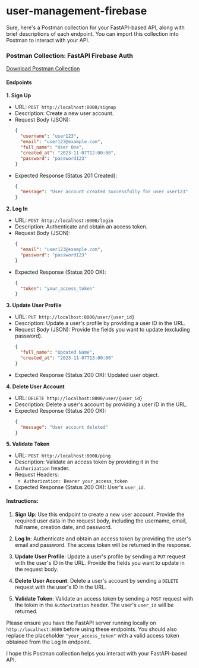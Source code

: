 # user-management-firebase




Sure, here's a Postman collection for your FastAPI-based API, along with brief descriptions of each endpoint. You can import this collection into Postman to interact with your API.

### Postman Collection: FastAPI Firebase Auth

[Download Postman Collection](https://example.com/your-fastapi-collection-link)

#### Endpoints

**1. Sign Up**
- URL: `POST http://localhost:8000/signup`
- Description: Create a new user account.
- Request Body (JSON):
  ```json
  {
    "username": "user123",
    "email": "user123@example.com",
    "full_name": "User One",
    "created_at": "2023-11-07T12:00:00",
    "password": "password123"
  }
  ```
- Expected Response (Status 201 Created):
  ```json
  {
    "message": "User account created successfully for user user123"
  }
  ```

**2. Log In**
- URL: `POST http://localhost:8000/login`
- Description: Authenticate and obtain an access token.
- Request Body (JSON):
  ```json
  {
    "email": "user123@example.com",
    "password": "password123"
  }
  ```
- Expected Response (Status 200 OK):
  ```json
  {
    "token": "your_access_token"
  }
  ```

**3. Update User Profile**
- URL: `PUT http://localhost:8000/user/{user_id}`
- Description: Update a user's profile by providing a user ID in the URL.
- Request Body (JSON):
  Provide the fields you want to update (excluding password).
  ```json
  {
    "full_name": "Updated Name",
    "created_at": "2023-11-07T13:00:00"
  }
  ```
- Expected Response (Status 200 OK):
  Updated user object.

**4. Delete User Account**
- URL: `DELETE http://localhost:8000/user/{user_id}`
- Description: Delete a user's account by providing a user ID in the URL.
- Expected Response (Status 200 OK):
  ```json
  {
    "message": "User account deleted"
  }
  ```

**5. Validate Token**
- URL: `POST http://localhost:8000/ping`
- Description: Validate an access token by providing it in the `Authorization` header.
- Request Headers:
  - `Authorization: Bearer your_access_token`
- Expected Response (Status 200 OK):
  User's `user_id`.

#### Instructions:

1. **Sign Up**: Use this endpoint to create a new user account. Provide the required user data in the request body, including the username, email, full name, creation date, and password.

2. **Log In**: Authenticate and obtain an access token by providing the user's email and password. The access token will be returned in the response.

3. **Update User Profile**: Update a user's profile by sending a `PUT` request with the user's ID in the URL. Provide the fields you want to update in the request body.

4. **Delete User Account**: Delete a user's account by sending a `DELETE` request with the user's ID in the URL.

5. **Validate Token**: Validate an access token by sending a `POST` request with the token in the `Authorization` header. The user's `user_id` will be returned.

Please ensure you have the FastAPI server running locally on `http://localhost:8000` before using these endpoints. You should also replace the placeholder `"your_access_token"` with a valid access token obtained from the Log In endpoint.

I hope this Postman collection helps you interact with your FastAPI-based API.
